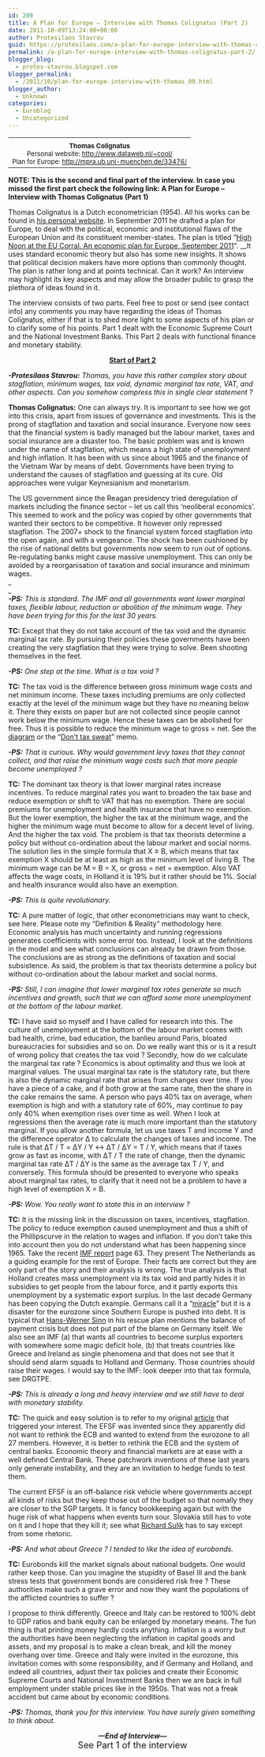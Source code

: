 ```yaml
---
id: 209
title: A Plan for Europe – Interview with Thomas Colignatus (Part 2)
date: 2011-10-09T13:24:00+00:00
author: Protesilaos Stavrou
guid: https://protesilaos.com/a-plan-for-europe-interview-with-thomas-colignatus-part-2/
permalink: /a-plan-for-europe-interview-with-thomas-colignatus-part-2/
blogger_blog:
  - protes-stavrou.blogspot.com
blogger_permalink:
  - /2011/10/plan-for-europe-interview-with-thomas_09.html
blogger_author:
  - Unknown
categories:
  - Euroblog
  - Uncategorized
---
```

<table align="center" cellpadding="0" cellspacing="0" class="tr-caption-container" style="margin-left: auto; margin-right: auto; text-align: center;">
  <tr>
    <td style="text-align: center;">
    </td>
  </tr>
  
  <tr>
    <td class="tr-caption" style="text-align: center;">
      <span style="font-size: small;"><b>Thomas Colignatus</b><br />Personal website: <a href="http://www.dataweb.nl/%7Ecool/">http://www.dataweb.nl/~cool/</a></span> <span style="font-size: small;"> </span> <span style="font-size: x-small;"><br /><span style="font-size: small;">Plan for Europe: <a href="http://mpra.ub.uni-muenchen.de/33476/">http://mpra.ub.uni-muenchen.de/33476/</a></span></span>
    </td>
  </tr>
</table>

**NOTE: This is the second and final part of the interview. In case you missed the first part check the following link: A Plan for Europe – Interview with Thomas Colignatus (Part 1)**

Thomas Colignatus is a Dutch econometrician (1954). All his works can be found in [his personal website](http://www.dataweb.nl/%7Ecool/). In September 2011 he drafted a plan for Europe, to deal with the political, economic and institutional flaws of the European Union and its constituent member-states. The plan is titled &#8220;[High Noon at the EU Corral. An economic plan for Europe, September 2011](http://mpra.ub.uni-muenchen.de/33476/)&#8220;. __It uses standard economic theory but also has some new insights. It shows that political decision makers have more options than commonly thought. The plan is rather long and at points technical. Can it work? An interview may highlight its key aspects and may allow the broader public to grasp the plethora of ideas found in it.

The interview consists of two parts. Feel free to post or send (see contact info) any comments you may have regarding the ideas of Thomas Colignatus, either if that is to shed more light to some aspects of his plan or to clarify some of his points.  Part 1 dealt with the Economic Supreme Court and the National Investment Banks. This Part 2 deals with functional finance and monetary stability.

<div style="text-align: center;">
  <u><b>Start of Part 2 </b></u>
</div>

_**-Protesilaos Stavrou:** Thomas, you have this rather complex story about stagflation, minimum wages, tax void, dynamic marginal tax rate, VAT, and other aspects. Can you somehow compress this in single clear statement ?_

**Thomas Colignatus:** One can always try. It is important to see how we got into this crisis, apart from issues of governance and investments. This is the prong of stagflation and taxation and social insurance. Everyone now sees that the financial system is badly managed but the labour market, taxes and social insurance are a disaster too. The basic problem was and is known under the name of stagflation, which means a high state of unemployment and high inflation. It has been with us since about 1965 and the finance of the Vietnam War by means of debt. Governments have been trying to understand the causes of stagflation and guessing at its cure. Old approaches were vulgar Keynesianism and monetarism. 

<div class="separator" style="clear: both; text-align: center;">
</div>

The US government since the Reagan presidency tried deregulation of markets including the finance sector – let us call this ‘neoliberal economics’. This seemed to work and the policy was copied by other governments that wanted their sectors to be competitive. It however only repressed stagflation. The 2007+ shock to the financial system forced stagflation into the open again, and with a vengeance. The shock has been cushioned by the rise of national debts but governments now seem to run out of options. Re-regulating banks might cause massive unemployment. This can only be avoided by a reorganisation of taxation and social insurance and minimum wages.  
_  
_   
_**-PS:** This is standard. The IMF and all governments want lower marginal taxes, flexible labour, reduction or abolition of the minimum wage. They have been trying for this for the last 30 years._

**TC:** Except that they do not take account of the tax void and the dynamic marginal tax rate. By pursuing their policies these governments have been creating the very stagflation that they were trying to solve. Been shooting themselves in the feet.

_**-PS:** One step at the time. What is a tax void ?_

**TC:** The tax void is the difference between gross minimum wage costs and net minimum income. These taxes including premiums are only collected exactly at the level of the minimum wage but they have no meaning below it. There they exists on paper but are not collected since people cannot work below the minimum wage. Hence these taxes can be abolished for free. Thus it is possible to reduce the minimum wage to gross = net. See the [diagram](http://mpra.ub.uni-muenchen.de/14812/) or the “[Don’t tax sweat](http://www.libdemvoice.org/dont-tax-sweat-an-independent-view-from-thomas-colignatus-18646.html)” memo.

_**-PS:** That is curious. Why would government levy taxes that they cannot collect, and that raise the minimum wage costs such that more people become unemployed ?_

**TC:** The dominant tax theory is that lower marginal rates increase incentives. To reduce marginal rates you want to broaden the tax base and reduce exemption or shift to VAT that has no exemption. There are social premiums for unemployment and health insurance that have no exemption. But the lower exemption, the higher the tax at the minimum wage, and the higher the minimum wage must become to allow for a decent level of living. And the higher the tax void. The problem is that tax theorists determine a policy but without co-ordination about the labour market and social norms. The solution lies in the simple formula that X ≥ B, which means that tax exemption X should be at least as high as the minimum level of living B. The minimum wage can be M = B = X, or gross = net = exemption. Also VAT affects the wage costs, in Holland it is 19% but it rather should be 1%. Social and health insurance would also have an exemption.

_**-PS:** This is quite revolutionary._ 

**TC:** A pure matter of logic, that other econometricians may want to check, see here. Please note my “Definition & Reality” methodology here. Economic analysis has much uncertainty and running regressions generates coefficients with some error too. Instead, I look at the definitions in the model and see what conclusions can already be drawn from those. The conclusions are as strong as the definitions of taxation and social subsistence. As said, the problem is that tax theorists determine a policy but without co-ordination about the labour market and social norms.

_**-PS:** Still, I can imagine that lower marginal tax rates generate so much incentives and growth, such that we can afford some more unemployment at the bottom of the labour market._ 

**TC:** I have said so myself and I have called for research into this. The culture of unemployment at the bottom of the labour market comes with bad health, crime, bad education, the banlieu around Paris, bloated bureaucracies for subsidies and so on. Do we really want this or is it a result of wrong policy that creates the tax void ? Secondly, how do we calculate the marginal tax rate ? Economics is about optimality and thus we look at marginal values. The usual marginal tax rate is the statutory rate, but there is also the dynamic marginal rate that arises from changes over time. If you have a piece of a cake, and if both grow at the same rate, then the share in the cake remains the same. A person who pays 40% tax on average, when exemption is high and with a statutory rate of 60%, may continue to pay only 40% when exemption rises over time as well. When I look at regressions then the average rate is much more important than the statutory marginal. If you allow another formula, let us use taxes T and income Y and the difference operator Δ to calculate the changes of taxes and income. The rule is that ΔT / T = ΔY / Y ↔ ΔT / ΔY = T / Y, which means that if taxes grow as fast as income, with ΔT / T the rate of change, then the dynamic marginal tax rate ΔT / ΔY is the same as the average tax T / Y, and conversely. This formula should be presented to everyone who speaks about marginal tax rates, to clarify that it need not be a problem to have a high level of exemption X = B.

_**-PS:** Wow. You really want to state this in an interview ?_ 

**TC:** It is the missing link in the discussion on taxes, incentives, stagflation. The policy to reduce exemption caused unemployment and thus a shift of the Phillipscurve in the relation to wages and inflation. If you don’t take this into account then you do not understand what has been happening since 1965. Take the recent [IMF report](http://www.imf.org/external/pubs/ft/reo/2011/eur/eng/ereo1011.htm) page 63. They present The Netherlands as a guiding example for the rest of Europe. Their facts are correct but they are only part of the story and their analysis is wrong. The true analysis is that Holland creates mass unemployment via its tax void and partly hides it in subsidies to get people from the labour force, and it partly exports this unemployment by a systematic export surplus. In the last decade Germany has been copying the Dutch example. Germans call it a “[miracle](http://www.voxeu.org/index.php?q=node/6187)” but it is a disaster for the eurozone since Southern Europe is pushed into debt. It is typical that [Hans-Werner Sinn](http://www.voxeu.org/index.php?q=node/7059) in his rescue plan mentions the balance of payment crisis but does not put part of the blame on Germany itself. We also see an IMF (a) that wants all countries to become surplus exporters with somewhere some magic deficit hole, (b) that treats countries like Greece and Ireland as single phenomena and that does not see that it should send alarm squads to Holland and Germany. Those countries should raise their wages. I would say to the IMF: look deeper into that tax formula, see DRGTPE.

_**-PS:** This is already a long and heavy interview and we still have to deal with monetary stability._ 

**TC:** The quick and easy solution is to refer to my original [article](http://mpra.ub.uni-muenchen.de/33476/) that triggered your interest. The EFSF was invented since they apparently did not want to rethink the ECB and wanted to extend from the eurozone to all 27 members. However, it is better to rethink the ECB and the system of central banks. Economic theory and financial markets are at ease with a well defined Central Bank. These patchwork inventions of these last years only generate instability, and they are an invitation to hedge funds to test them. 

<div class="separator" style="clear: both; text-align: center;">
</div>

The current EFSF is an off-balance risk vehicle where governments accept all kinds of risks but they keep those out of the budget so that nomally they are closer to the SGP targets. It is fancy bookkeeping again but with the huge risk of what happens when events turn sour. Slovakia still has to vote on it and I hope that they kill it; see what [Richard Sulik](http://strana-sas.sk/file/579/ESFS-a_road_to_socialism.pdf) has to say except from some rhetoric. 

_**-PS:** And what about Greece ? I tended to like the idea of eurobonds._

**TC:** Eurobonds kill the market signals about national budgets. One would rather keep those. Can you imagine the stupidity of Basel III and the bank stress tests that government bonds are considered risk free ? These authorities make such a grave error and now they want the populations of the afflicted countries to suffer ? 

<div class="separator" style="clear: both; text-align: center;">
</div>

I propose to think differently. Greece and Italy can be restored to 100% debt to GDP ratios and bank equity can be enlarged by monetary means. The fun thing is that printing money hardly costs anything. Inflation is a worry but the authorities have been neglecting the inflation in capital goods and assets, and my proposal is to make a clean break, and kill the money overhang over time. Greece and Italy were invited in the eurozone, this invitation comes with some responsibility, and if Germany and Holland, and indeed all countries, adjust their tax policies and create their Economic Supreme Courts and National Investment Banks then we are back in full employment under stable prices like in the 1950s. That was not a freak accident but came about by economic conditions.

_**-PS:** Thomas, thank you for this interview. You have surely given something to think about._

<div style="text-align: center;">
  <b><i>&#8212;End of Interview&#8212;</i></b><br /><span style="font-size: large;">See Part 1 of the interview</span><b><i> </i></b>
</div>